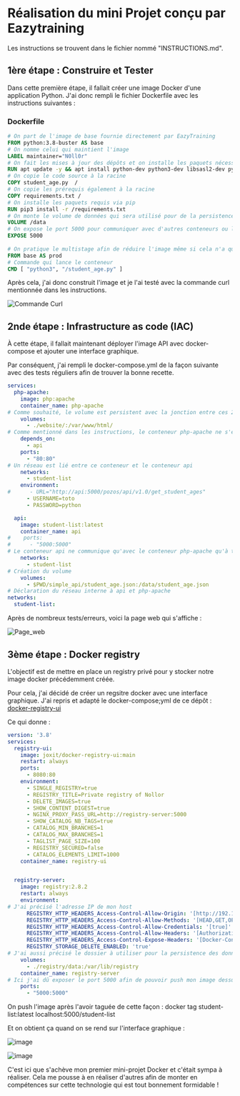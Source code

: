 # Réalisation du mini Projet conçu par Eazytraining

Les instructions se trouvent dans le fichier nommé "INSTRUCTIONS.md".

## 1ère étape : Construire et Tester

Dans cette première étape, il fallait créer une image Docker d'une application Python. J'ai donc rempli le fichier Dockerfile avec les instructions suivantes :

### Dockerfile

```dockerfile
# On part de l'image de base fournie directement par EazyTraining
FROM python:3.8-buster AS base
# On nomme celui qui maintient l'image
LABEL maintainer="N0ll0r"
# On fait les mises à jour des dépôts et on installe les paquets nécessaires
RUN apt update -y && apt install python-dev python3-dev libsasl2-dev python-dev libldap2-dev libssl-dev -y
# On copie le code source à la racine
COPY student_age.py  /
# On copie les prérequis également à la racine 
COPY requirements.txt /
# On installe les paquets requis via pip
RUN pip3 install -r /requirements.txt
# On monte le volume de données qui sera utilisé pour de la persistence
VOLUME /data
# On expose le port 5000 pour communiquer avec d'autres conteneurs ou l'extérieur
EXPOSE 5000
 
# On pratique le multistage afin de réduire l'image même si cela n'a que peu d'effet et c'est aussi pour mettre en pratique cette notion abordé dans le cours de Dirane
FROM base AS prod
# Commande qui lance le conteneur
CMD [ "python3", "/student_age.py" ]

```

Après cela, j'ai donc construit l'image et je l'ai testé avec la commande curl mentionnée dans les instructions.


![Commande Curl](https://github.com/N0ll0r/mini-project-docker/blob/main/screenshots/Capture%20d'%C3%A9cran%202024-07-29%20185329.png?raw=true)


## 2nde étape : Infrastructure as code (IAC)

À cette étape, il fallait maintenant déployer l'image API avec docker-compose et ajouter une interface graphique.

Par conséquent, j'ai rempli le docker-compose.yml de la façon suivante avec des tests réguliers afin de trouver la bonne recette. 


```yaml
services:
  php-apache:
    image: php:apache
    container_name: php-apache
# Comme souhaité, le volume est persistent avec la jonction entre ces 2 dossiers
    volumes:
      - ./website/:/var/www/html/
# Comme mentionné dans les instructions, le conteneur php-apache ne s'exéccute que si le conteneur api est démarré
    depends_on:
      - api
    ports:
      - "80:80"
# Un réseau est lié entre ce conteneur et le conteneur api
    networks:
      - student-list
    environment:
#      - URL="http://api:5000/pozos/api/v1.0/get_student_ages"
      - USERNAME=toto
      - PASSWORD=python

  api:
    image: student-list:latest
    container_name: api
#    ports:
#      - "5000:5000"
# Le conteneur api ne communique qu'avec le conteneur php-apache qu'à travers ce réseau, il n'est pas accessible depuis l'extérieur
    networks:
      - student-list
# Création du volume
    volumes:
      - $PWD/simple_api/student_age.json:/data/student_age.json
# Déclaration du réseau interne à api et php-apache
networks:
  student-list:

```


Après de nombreux tests/erreurs, voici la page web qui s'affiche :


![Page_web](https://github.com/N0ll0r/mini-project-docker/blob/main/screenshots/Capture%20d'%C3%A9cran%202024-07-28%20120129.png?raw=true)

## 3ème étape : Docker registry

L'objectif est de mettre en place un registry privé pour y stocker notre image docker précédemment créée. 

Pour cela, j'ai décidé de créer un regsitre docker avec une interface graphique. 
J'ai repris et adapté le docker-compose;yml de ce dépôt : [docker-registry-ui](https://github.com/Joxit/docker-registry-ui)

Ce qui donne : 
```yaml
version: '3.8'
services:
  registry-ui:
    image: joxit/docker-registry-ui:main
    restart: always
    ports:
      - 8080:80
    environment:
      - SINGLE_REGISTRY=true
      - REGISTRY_TITLE=Private registry of Nollor
      - DELETE_IMAGES=true
      - SHOW_CONTENT_DIGEST=true
      - NGINX_PROXY_PASS_URL=http://registry-server:5000
      - SHOW_CATALOG_NB_TAGS=true
      - CATALOG_MIN_BRANCHES=1
      - CATALOG_MAX_BRANCHES=1
      - TAGLIST_PAGE_SIZE=100
      - REGISTRY_SECURED=false
      - CATALOG_ELEMENTS_LIMIT=1000
    container_name: registry-ui


  registry-server:
    image: registry:2.8.2
    restart: always
    environment:
# J'ai précisé l'adresse IP de mon host
      REGISTRY_HTTP_HEADERS_Access-Control-Allow-Origin: '[http://192.168.1.166]'
      REGISTRY_HTTP_HEADERS_Access-Control-Allow-Methods: '[HEAD,GET,OPTIONS,DELETE]'
      REGISTRY_HTTP_HEADERS_Access-Control-Allow-Credentials: '[true]'
      REGISTRY_HTTP_HEADERS_Access-Control-Allow-Headers: '[Authorization,Accept,Cache-Control]'
      REGISTRY_HTTP_HEADERS_Access-Control-Expose-Headers: '[Docker-Content-Digest]'
      REGISTRY_STORAGE_DELETE_ENABLED: 'true'
# J'ai aussi précisé le dossier à utiliser pour la persistence des données via : ./registry/data
    volumes:
      - ./registry/data:/var/lib/registry
    container_name: registry-server
# Ici j'ai dû exposer le port 5000 afin de pouvoir push mon image dessus à l'instar de ce qui est proposé dans le cours docker
    ports:
      - "5000:5000"

```

On push l'image après l'avoir taguée  de cette façon : docker tag student-list:latest localhost:5000/student-list

Et on obtient ça quand on se rend sur l'interface graphique :

![image](https://github.com/N0ll0r/mini-project-docker/blob/main/screenshots/Capture%20d'%C3%A9cran%202024-07-28%20213939.png?raw=true)

![image](https://github.com/N0ll0r/mini-project-docker/blob/main/screenshots/Capture%20d'%C3%A9cran%202024-07-28%20213953.png?raw=true)


C'est ici que s'achève mon premier mini-projet Docker et c'était sympa à réaliser.  Cela me pousse à en réaliser d'autres afin de monter en compétences sur cette technologie qui est tout bonnement formidable !
